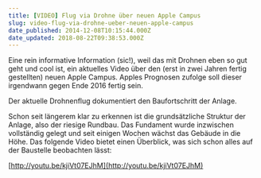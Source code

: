 ```yaml
---
title: [VIDEO] Flug via Drohne über neuen Apple Campus
slug: video-flug-via-drohne-ueber-neuen-apple-campus
date_published: 2014-12-08T10:15:44.000Z
date_updated: 2018-08-22T09:38:53.000Z
---
```


Eine rein informative Information (sic!), weil das mit Drohnen eben so gut geht und cool ist, ein aktuelles Video über den (erst in zwei Jahren fertig gestellten) neuen Apple Campus. Apples Prognosen zufolge soll dieser irgendwann gegen Ende 2016 fertig sein.

Der aktuelle Drohnenflug dokumentiert den Baufortschritt der Anlage.

Schon seit längerem klar zu erkennen ist die grundsätzliche Struktur der Anlage, also der riesige Rundbau. Das Fundament wurde inzwischen vollständig gelegt und seit einigen Wochen wächst das Gebäude in die Höhe. Das folgende Video bietet einen Überblick, was sich schon alles auf der Baustelle beobachten lässt:

[http://youtu.be/kjiVt07EJhM](http://youtu.be/kjiVt07EJhM)
